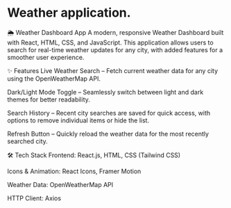 # Weather application.

🌦 Weather Dashboard App
A modern, responsive Weather Dashboard built with React, HTML, CSS, and JavaScript. This application allows users to search for real-time weather updates for any city, with added features for a smoother user experience.

✨ Features
Live Weather Search – Fetch current weather data for any city using the OpenWeatherMap API.

Dark/Light Mode Toggle – Seamlessly switch between light and dark themes for better readability.

Search History – Recent city searches are saved for quick access, with options to remove individual items or hide the list.

Refresh Button – Quickly reload the weather data for the most recently searched city.

🛠 Tech Stack
Frontend: React.js, HTML, CSS (Tailwind CSS)

Icons & Animation: React Icons, Framer Motion

Weather Data: OpenWeatherMap API

HTTP Client: Axios